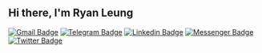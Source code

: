 ## Hi there, I'm Ryan Leung

[![Gmail Badge](https://img.shields.io/badge/-rleungx@gmail.com-c14438?style=flat&logo=Gmail&logoColor=white)](mailto:rleungx@gmail.com "Connect via Email")
[![Telegram Badge](https://img.shields.io/badge/-rleungx-0088CC?style=flat&logo=Telegram&logoColor=white)](https://t.me/rleungx "Contact on Telegram")
[![Linkedin Badge](https://img.shields.io/badge/-rleungx-0072b1?style=flat&logo=Linkedin&logoColor=white)](https://www.linkedin.com/in/rleungx/ "Connect on LinkedIn")
[![Messenger Badge](https://img.shields.io/badge/-rleungx-0078FF?style=flat&logo=Messenger&logoColor=white)](https://m.me/rleungx "Connect on Facebook")
[![Twitter Badge](https://img.shields.io/badge/-rleungx-blue?style=flat&logo=Twitter&logoColor=white)](https://twitter.com/rleungx "Follow on Twitter")
